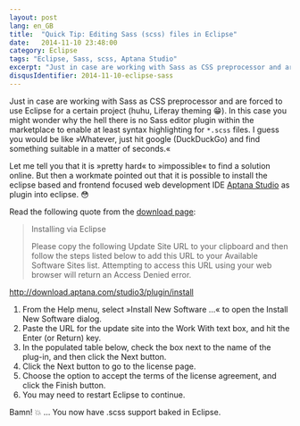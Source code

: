 ```yaml
---
layout: post
lang: en_GB
title:  "Quick Tip: Editing Sass (scss) files in Eclipse"
date:   2014-11-10 23:48:00
category: Eclipse
tags: "Eclipse, Sass, scss, Aptana Studio"
excerpt: "Just in case are working with Sass as CSS preprocessor and are forced to use Eclipse for a certain project (huhu, Liferay theming). In this case you might wonder why the hell there is no Sass editor plugin within the marketplace to enable at least syntax highlighting for *.scss files. I guess you would be like »Whatever, just hit google (or DuckDuckGo) and find something suitable in a matter of seconds.«"
disqusIdentifier: 2014-11-10-eclipse-sass
---
```


Just in case are working with Sass as CSS preprocessor and are forced to use Eclipse for a certain project (huhu, Liferay theming :grin:). In this case you might wonder why the hell there is no Sass editor plugin within the marketplace to enable at least syntax highlighting for `*.scss` files. I guess you would be like »Whatever, just hit google (DuckDuckGo) and find something suitable in a matter of seconds.«

Let me tell you that it is »pretty hard« to »impossible« to find a solution online. But then a workmate pointed out that it is possible to install the eclipse based and frontend focused web development IDE [Aptana Studio](http://aptana.com/) as plugin into eclipse. :flushed:

Read the following quote from the [download page](http://aptana.com/downloads/start):

> Installing via Eclipse
> 
> Please copy the following Update Site URL to your clipboard and then follow the steps listed below to add this URL to your Available Software Sites list. Attempting to access this URL using your web browser will return an Access Denied error.
> 
<http://download.aptana.com/studio3/plugin/install>  
>
1. From the Help menu, select »Install New Software …« to open the Install New Software dialog.  
2. Paste the URL for the update site into the Work With text box, and hit the Enter (or Return) key.  
3. In the populated table below, check the box next to the name of the plug-in, and then click the Next button.  
4. Click the Next button to go to the license page.
5. Choose the option to accept the terms of the license agreement, and click the Finish button.
6. You may need to restart Eclipse to continue.

Bamn! :boom: … You now have .scss support baked in Eclipse. 


